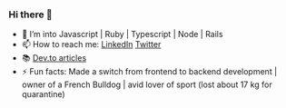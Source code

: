 ### Hi there 👋

- 🔭 I’m into Javascript | Ruby | Typescript | Node | Rails
- 📫 How to reach me: [LinkedIn](https://www.linkedin.com/in/andrey-frolov-3b8579155/) [Twitter](https://twitter.com/FrolovVndrei)
- 📚 [Dev.to articles](https://dev.to/frolovdev)
- ⚡ Fun facts: Made a switch from frontend to backend development | owner of a French Bulldog | avid lover of sport (lost about 17 kg for quarantine)
